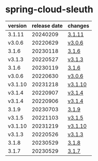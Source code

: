 # spring-cloud-sleuth	


|version|release date|changes|
|---|---|---|
|3.1.11|20240209|[3.1.11](./3.1.11-20240209.md)|
|v3.0.6|20220629|[v3.0.6](./v3.0.6-20220629.md)|
|3.1.6|20230118|[3.1.6](./3.1.6-20230118.md)|
|v3.1.3|20220527|[v3.1.3](./v3.1.3-20220527.md)|
|3.1.6|20230119|[3.1.6](./3.1.6-20230119.md)|
|v3.0.6|20220630|[v3.0.6](./v3.0.6-20220630.md)|
|v3.1.10|20231218|[v3.1.10](./v3.1.10-20231218.md)|
|v3.1.4|20220907|[v3.1.4](./v3.1.4-20220907.md)|
|v3.1.4|20220906|[v3.1.4](./v3.1.4-20220906.md)|
|3.1.9|20230703|[3.1.9](./3.1.9-20230703.md)|
|v3.1.5|20221103|[v3.1.5](./v3.1.5-20221103.md)|
|v3.1.10|20231219|[v3.1.10](./v3.1.10-20231219.md)|
|v3.1.3|20220526|[v3.1.3](./v3.1.3-20220526.md)|
|3.1.8|20230529|[3.1.8](./3.1.8-20230529.md)|
|3.1.7|20230529|[3.1.7](./3.1.7-20230529.md)|
